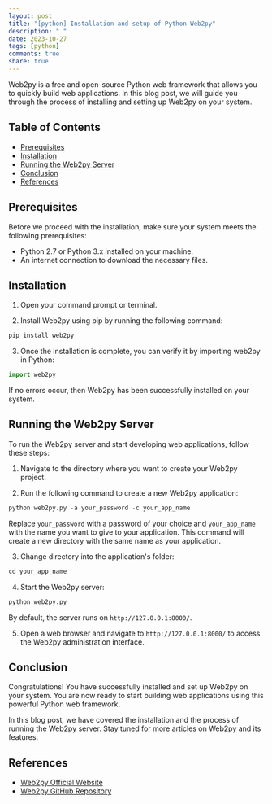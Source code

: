 ```yaml
---
layout: post
title: "[python] Installation and setup of Python Web2py"
description: " "
date: 2023-10-27
tags: [python]
comments: true
share: true
---
```


Web2py is a free and open-source Python web framework that allows you to quickly build web applications. In this blog post, we will guide you through the process of installing and setting up Web2py on your system.

## Table of Contents
- [Prerequisites](#prerequisites)
- [Installation](#installation)
- [Running the Web2py Server](#running-the-web2py-server)
- [Conclusion](#conclusion)
- [References](#references)

## Prerequisites<a name="prerequisites"></a>

Before we proceed with the installation, make sure your system meets the following prerequisites:

- Python 2.7 or Python 3.x installed on your machine.
- An internet connection to download the necessary files.

## Installation<a name="installation"></a>

1. Open your command prompt or terminal.

2. Install Web2py using pip by running the following command:

```python
pip install web2py
```

3. Once the installation is complete, you can verify it by importing web2py in Python:

```python
import web2py
```

If no errors occur, then Web2py has been successfully installed on your system.

## Running the Web2py Server<a name="running-the-web2py-server"></a>

To run the Web2py server and start developing web applications, follow these steps:

1. Navigate to the directory where you want to create your Web2py project.

2. Run the following command to create a new Web2py application:

```python
python web2py.py -a your_password -c your_app_name
```

Replace `your_password` with a password of your choice and `your_app_name` with the name you want to give to your application. This command will create a new directory with the same name as your application.

3. Change directory into the application's folder:

```python
cd your_app_name
```

4. Start the Web2py server:

```python
python web2py.py
```

By default, the server runs on `http://127.0.0.1:8000/`.

5. Open a web browser and navigate to `http://127.0.0.1:8000/` to access the Web2py administration interface.

## Conclusion<a name="conclusion"></a>

Congratulations! You have successfully installed and set up Web2py on your system. You are now ready to start building web applications using this powerful Python web framework.

In this blog post, we have covered the installation and the process of running the Web2py server. Stay tuned for more articles on Web2py and its features.

## References<a name="references"></a>

- [Web2py Official Website](http://www.web2py.com)
- [Web2py GitHub Repository](https://github.com/web2py/web2py)